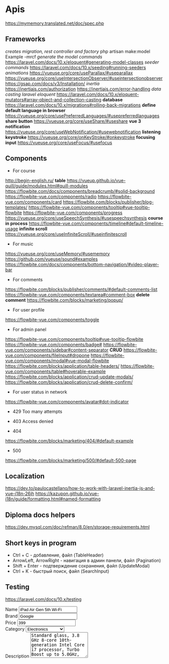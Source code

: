# Apis

<https://mymemory.translated.net/doc/spec.php>

## Frameworks

_creates migration, rest controller and factory_
php artisan make:model Example -mrcf
_generate the model commands_
<https://laravel.com/docs/10.x/eloquent#generating-model-classes>
_seeder commands_
<https://laravel.com/docs/10.x/seeding#running-seeders>
_animations_
<https://vueuse.org/core/useParallax/#useparallax>
<https://vueuse.org/core/useIntersectionObserver/#useintersectionobserver>
<https://gsap.com/docs/v3/Installation/>
_inertia_
<https://inertiajs.com/authorization>
<https://inertiajs.com/error-handling>
_data casting laravel eloquent_
<https://laravel.com/docs/10.x/eloquent-mutators#array-object-and-collection-casting>
**database**
<https://laravel.com/docs/10.x/migrations#rolling-back-migrations>
**define default language in browser**
<https://vueuse.org/core/usePreferredLanguages/#usepreferredlanguages>
**share button**
<https://vueuse.org/core/useShare/#useshare>
**vue 3 notification**
<https://vueuse.org/core/useWebNotification/#usewebnotification>
**listening keystroke**
<https://vueuse.org/core/onKeyStroke/#onkeystroke>
**focusing input**
<https://vueuse.org/core/useFocus/#usefocus>

## Components

- For course

<http://begin-english.ru/>
**table**
<https://vueup.github.io/vue-quill/guide/modules.html#quill-modules>
<https://flowbite.com/docs/components/breadcrumb/#solid-background>
<https://flowbite-vue.com/components/radio>
<https://flowbite-vue.com/components/card>
<https://flowbite.com/blocks/publisher/blog-templates/>
<https://flowbite-vue.com/components/tooltip#vue-tooltip-flowbite>
<https://flowbite-vue.com/components/progress>
<https://vueuse.org/core/useSpeechSynthesis/#usespeechsynthesis>
**course in process**
<https://flowbite-vue.com/components/timeline#default-timeline-usage>
**infinite scroll**
<https://vueuse.org/core/useInfiniteScroll/#useinfinitescroll>

- For music

<https://vueuse.org/core/useMemory/#usememory>
<https://github.com/vueuse/sound#examples>
<https://flowbite.com/docs/components/bottom-navigation/#video-player-bar>

- For comments

<https://flowbite.com/blocks/publisher/comments/#default-comments-list>
<https://flowbite-vue.com/components/textarea#comment-box>
**delete comment**
<https://flowbite.com/blocks/marketing/popup/>

- For user profile

<https://flowbite-vue.com/components/toggle>

- For admin panel

<https://flowbite-vue.com/components/tooltip#vue-tooltip-flowbite>
<https://flowbite-vue.com/components/badge#>
<https://flowbite-vue.com/components/sidebar#content-separator>
**CRUD**
<https://flowbite-vue.com/components/fileInput#dropone>
<https://flowbite-vue.com/components/modal#vue-modal-flowbite>
<https://flowbite.com/blocks/application/table-headers/>
<https://flowbite-vue.com/components/table#hoverable-example>
<https://flowbite.com/blocks/application/crud-update-modals/>
<https://flowbite.com/blocks/application/crud-delete-confirm/>

- For user status in network

<https://flowbite-vue.com/components/avatar#dot-indicator>

- 429 Too many attempts

- 403 Access denied

- 404

<https://flowbite.com/blocks/marketing/404/#default-example>

- 500

<https://flowbite.com/blocks/marketing/500/#default-500-page>

## Localization

<https://dev.to/paulocastellano/how-to-work-with-laravel-inertia-js-and-vue-i18n-26ih>
<https://kazupon.github.io/vue-i18n/guide/formatting.html#named-formatting>

## Diploma docs helpers

<https://dev.mysql.com/doc/refman/8.0/en/storage-requirements.html>

## Short keys in program

- Ctrl + C - добавление, файл (TableHeader)
- ArrowLeft, ArrowRight - навигация в админ панели, файл (Pagination)
- Shift + Enter - подтверждение сохранения, файл (UpdateModal)
- Ctrl + K - быстрый поиск, файл (SearchInput)

## Testing

<https://laravel.com/docs/10.x/testing>

<div class="grid gap-4 mb-4 sm:grid-cols-2">
  <div>
    <label for="name" class="block mb-2 text-sm font-medium text-gray-900 dark:text-white"
      >Name</label
    >
    <input
      type="text"
      name="name"
      id="name"
      value="iPad Air Gen 5th Wi-Fi"
      class="bg-gray-50 border border-gray-300 text-gray-900 text-sm rounded-lg focus:ring-primary-600 focus:border-primary-600 block w-full p-2.5 dark:bg-gray-700 dark:border-gray-600 dark:placeholder-gray-400 dark:text-white dark:focus:ring-primary-500 dark:focus:border-primary-500"
      placeholder="Ex. Apple iMac 27&ldquo;"
    />
  </div>
  <div>
    <label for="brand" class="block mb-2 text-sm font-medium text-gray-900 dark:text-white"
      >Brand</label
    >
    <input
      type="text"
      name="brand"
      id="brand"
      value="Google"
      class="bg-gray-50 border border-gray-300 text-gray-900 text-sm rounded-lg focus:ring-primary-600 focus:border-primary-600 block w-full p-2.5 dark:bg-gray-700 dark:border-gray-600 dark:placeholder-gray-400 dark:text-white dark:focus:ring-primary-500 dark:focus:border-primary-500"
      placeholder="Ex. Apple"
    />
  </div>
  <div>
    <label for="price" class="block mb-2 text-sm font-medium text-gray-900 dark:text-white"
      >Price</label
    >
    <input
      type="number"
      value="399"
      name="price"
      id="price"
      class="bg-gray-50 border border-gray-300 text-gray-900 text-sm rounded-lg focus:ring-primary-600 focus:border-primary-600 block w-full p-2.5 dark:bg-gray-700 dark:border-gray-600 dark:placeholder-gray-400 dark:text-white dark:focus:ring-primary-500 dark:focus:border-primary-500"
      placeholder="$299"
    />
  </div>
  <div>
    <label
      for="category"
      class="block mb-2 text-sm font-medium text-gray-900 dark:text-white"
      >Category</label
    >
    <select
      id="category"
      class="bg-gray-50 border border-gray-300 text-gray-900 text-sm rounded-lg focus:ring-primary-500 focus:border-primary-500 block w-full p-2.5 dark:bg-gray-700 dark:border-gray-600 dark:placeholder-gray-400 dark:text-white dark:focus:ring-primary-500 dark:focus:border-primary-500"
    >
      <option selected="">Electronics</option>
      <option value="TV">TV/Monitors</option>
      <option value="PC">PC</option>
      <option value="GA">Gaming/Console</option>
      <option value="PH">Phones</option>
    </select>
  </div>
  <div class="sm:col-span-2">
    <label
      for="description"
      class="block mb-2 text-sm font-medium text-gray-900 dark:text-white"
      >Description</label
    >
    <textarea
      id="description"
      rows="5"
      class="block p-2.5 w-full text-sm text-gray-900 bg-gray-50 rounded-lg border border-gray-300 focus:ring-primary-500 focus:border-primary-500 dark:bg-gray-700 dark:border-gray-600 dark:placeholder-gray-400 dark:text-white dark:focus:ring-primary-500 dark:focus:border-primary-500"
      placeholder="Write a description..."
    >
Standard glass, 3.8 GHz 8-core 10th-generation Intel Core i7 processor, Turbo Boost up to 5.0GHz, 16GB 2666MHz DDR4 memory, Radeon Pro 5500 XT with 8GB of GDDR6 memory, 256GB SSD storage, Gigabit Ethernet, Magic Mouse 2, Magic Keyboard - US</textarea
    >
  </div>
</div>
